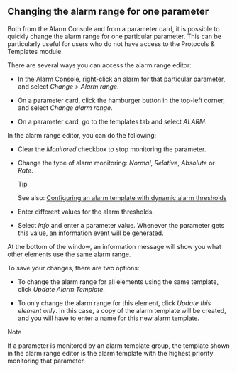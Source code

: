 ## Changing the alarm range for one parameter

Both from the Alarm Console and from a parameter card, it is possible to quickly change the alarm range for one particular parameter. This can be particularly useful for users who do not have access to the Protocols & Templates module.

There are several ways you can access the alarm range editor:

- In the Alarm Console, right-click an alarm for that particular parameter, and select *Change \> Alarm range*.

- On a parameter card, click the hamburger button in the top-left corner, and select *Change alarm range*.

- On a parameter card, go to the templates tab and select *ALARM*.

In the alarm range editor, you can do the following:

- Clear the *Monitored* checkbox to stop monitoring the parameter.

- Change the type of alarm monitoring: *Normal*, *Relative*, *Absolute* or *Rate*.

    > [!TIP]
    > See also:
    > [Configuring an alarm template with dynamic alarm thresholds](Configuring_alarm_templates.md#configuring-an-alarm-template-with-dynamic-alarm-thresholds)

- Enter different values for the alarm thresholds.

- Select *Info* and enter a parameter value. Whenever the parameter gets this value, an information event will be generated.

At the bottom of the window, an information message will show you what other elements use the same alarm range.

To save your changes, there are two options:

- To change the alarm range for all elements using the same template, click *Update Alarm Template*.

- To only change the alarm range for this element, click *Update this element only*. In this case, a copy of the alarm template will be created, and you will have to enter a name for this new alarm template.

> [!NOTE]
> If a parameter is monitored by an alarm template group, the template shown in the alarm range editor is the alarm template with the highest priority monitoring that parameter.
>

